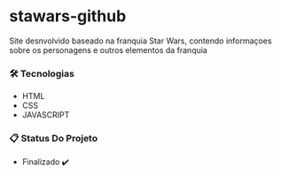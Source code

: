 # stawars-github

Site desnvolvido baseado na franquia Star Wars, contendo informaçoes sobre os personagens e outros elementos da franquia

### 🛠️ Tecnologias 

- HTML
- CSS
- JAVASCRIPT

### 📋 Status Do Projeto

- Finalizado ✔️
